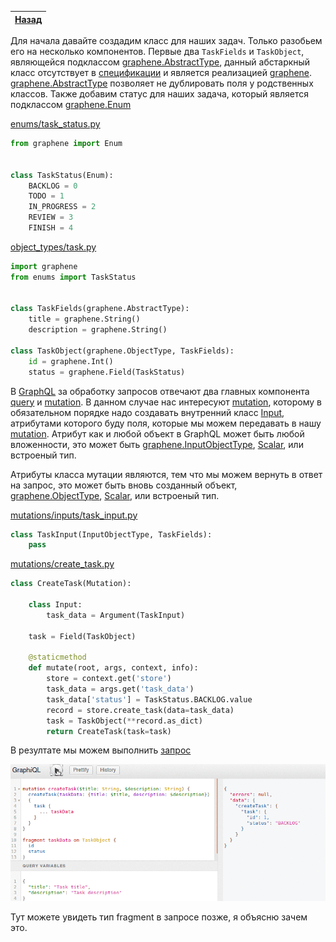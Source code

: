 [Назад](https://github.com/totaki/graphql-learn/blob/develop/articles/ru/episode-2/README.md#create-tasks)|
-----|

Для начала давайте создадим класс для наших задач. Только разобьем его на
несколько компонентов. Первые два ```TaskFields``` и ```TaskObject```, являющейся подклассом
[graphene.AbstractType](http://docs.graphene-python.org/en/latest/types/abstracttypes/),
данный абстаркный класс отсутствует в [спецификации](http://facebook.github.io/graphql/)
и является реализацией [graphene](http://graphene-python.org/).
[graphene.AbstractType](http://docs.graphene-python.org/en/latest/types/abstracttypes/) позволяет
не дублировать поля у родственных классов. Также добавим статус для наших задача,
который является подклассом [graphene.Enum](http://docs.graphene-python.org/en/latest/types/enums/)

[enums/task_status.py](https://github.com/totaki/graphql-learn/blob/develop/src/backend/enums/task_status.py)
```python
from graphene import Enum


class TaskStatus(Enum):
    BACKLOG = 0
    TODO = 1
    IN_PROGRESS = 2
    REVIEW = 3
    FINISH = 4
```

[object_types/task.py](https://github.com/totaki/graphql-learn/blob/develop/src/backend/object_types/task.py)
```python
import graphene
from enums import TaskStatus


class TaskFields(graphene.AbstractType):
    title = graphene.String()
    description = graphene.String()

class TaskObject(graphene.ObjectType, TaskFields):
    id = graphene.Int()
    status = graphene.Field(TaskStatus)
```

В [GraphQL](http://graphql.org/learn/) за обработку запросов отвечают два главных 
компонента 
[query](http://graphql.org/learn/queries/) 
и 
[mutation](http://graphql.org/learn/queries/#mutations). 
В данном случае нас интересуют 
[mutation](http://graphql.org/learn/queries/#mutations), которому в обязательном 
порядке надо создавать внутренний класс 
[Input](http://docs.graphene-python.org/en/latest/types/mutations/#inputfields-and-inputobjecttypes), атрибутами которого 
буду поля, которые мы можем передавать в нашу 
[mutation](http://docs.graphene-python.org/en/latest/types/mutations/).
Атрибут как и любой объект в GraphQL может быть любой вложенности, это может 
быть 
[graphene.InputObjectType](http://docs.graphene-python.org/en/latest/types/mutations/#inputfields-and-inputobjecttypes),
[Scalar](http://docs.graphene-python.org/en/latest/types/scalars/), 
или встроеный тип. 

Атрибуты класса мутации
являются, тем что мы можем вернуть в ответ на запрос, это может быть вновь 
созданный объект, 
[graphene.ObjectType](http://docs.graphene-python.org/en/latest/types/objecttypes/),
[Scalar](http://docs.graphene-python.org/en/latest/types/scalars/),
или встроеный тип. 

[mutations/inputs/task_input.py](https://github.com/totaki/graphql-learn/blob/develop/src/backend/mutations/inputs/task_input.py)
```python
class TaskInput(InputObjectType, TaskFields):
    pass
```

[mutations/create_task.py](https://github.com/totaki/graphql-learn/blob/develop/src/backend/mutations/create_task.py)
```python
class CreateTask(Mutation):

    class Input:
        task_data = Argument(TaskInput)

    task = Field(TaskObject)

    @staticmethod
    def mutate(root, args, context, info):
        store = context.get('store')
        task_data = args.get('task_data')
        task_data['status'] = TaskStatus.BACKLOG.value
        record = store.create_task(data=task_data)
        task = TaskObject(**record.as_dict)
        return CreateTask(task=task)
```

В резултате мы можем выполнить [запрос](https://github.com/totaki/graphql-learn/blob/develop/articles/ru/episode-2/create_task/query.graphql)

![Create tasks](https://raw.githubusercontent.com/totaki/graphql-learn/develop/articles/ru/episode-2/create_task/createTask.gif)

Тут можете увидеть тип fragment в запросе позже, я объясню зачем это.

 